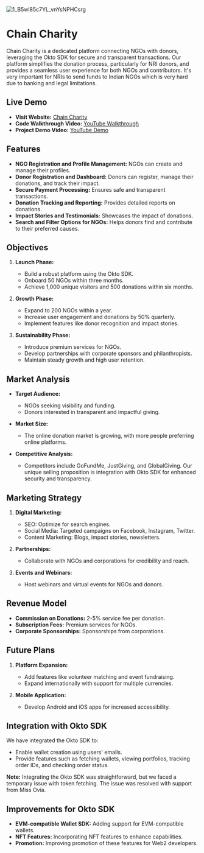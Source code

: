 ![1_B5wl85c7YL_vnYsNPHCsrg](https://github.com/user-attachments/assets/b6d4725d-89f8-4c1e-aef3-6fcdc42ba9fd)
# Chain Charity

Chain Charity is a dedicated platform connecting NGOs with donors, leveraging the Okto SDK for secure and transparent transactions. Our platform simplifies the donation process, particularly for NRI donors, and provides a seamless user experience for both NGOs and contributors.
It's very important for NRIs to send funds to Indian NGOs which is very hard due to banking and legal limitations.

## Live Demo

- **Visit Website:** [Chain Charity](https://chain-charity.vercel.app/)
- **Code Walkthrough Video:** [YouTube Walkthrough](https://www.youtube.com/watch?v=yxS6PbB1sEQ)
- **Project Demo Video:** [YouTube Demo](https://youtu.be/kPQ5hwvJI2s)

## Features

- **NGO Registration and Profile Management:** NGOs can create and manage their profiles.
- **Donor Registration and Dashboard:** Donors can register, manage their donations, and track their impact.
- **Secure Payment Processing:** Ensures safe and transparent transactions.
- **Donation Tracking and Reporting:** Provides detailed reports on donations.
- **Impact Stories and Testimonials:** Showcases the impact of donations.
- **Search and Filter Options for NGOs:** Helps donors find and contribute to their preferred causes.

## Objectives

1. **Launch Phase:**
   - Build a robust platform using the Okto SDK.
   - Onboard 50 NGOs within three months.
   - Achieve 1,000 unique visitors and 500 donations within six months.

2. **Growth Phase:**
   - Expand to 200 NGOs within a year.
   - Increase user engagement and donations by 50% quarterly.
   - Implement features like donor recognition and impact stories.

3. **Sustainability Phase:**
   - Introduce premium services for NGOs.
   - Develop partnerships with corporate sponsors and philanthropists.
   - Maintain steady growth and high user retention.

## Market Analysis

- **Target Audience:**
  - NGOs seeking visibility and funding.
  - Donors interested in transparent and impactful giving.

- **Market Size:**
  - The online donation market is growing, with more people preferring online platforms.

- **Competitive Analysis:**
  - Competitors include GoFundMe, JustGiving, and GlobalGiving. Our unique selling proposition is integration with Okto SDK for enhanced security and transparency.

## Marketing Strategy

1. **Digital Marketing:**
   - SEO: Optimize for search engines.
   - Social Media: Targeted campaigns on Facebook, Instagram, Twitter.
   - Content Marketing: Blogs, impact stories, newsletters.

2. **Partnerships:**
   - Collaborate with NGOs and corporations for credibility and reach.

3. **Events and Webinars:**
   - Host webinars and virtual events for NGOs and donors.

## Revenue Model

- **Commission on Donations:** 2-5% service fee per donation.
- **Subscription Fees:** Premium services for NGOs.
- **Corporate Sponsorships:** Sponsorships from corporations.

## Future Plans

1. **Platform Expansion:**
   - Add features like volunteer matching and event fundraising.
   - Expand internationally with support for multiple currencies.

2. **Mobile Application:**
   - Develop Android and iOS apps for increased accessibility.

## Integration with Okto SDK

We have integrated the Okto SDK to:
- Enable wallet creation using users' emails.
- Provide features such as fetching wallets, viewing portfolios, tracking order IDs, and checking order status.

**Note:** Integrating the Okto SDK was straightforward, but we faced a temporary issue with token fetching. The issue was resolved with support from Miss Ovia.

## Improvements for Okto SDK

- **EVM-compatible Wallet SDK:** Adding support for EVM-compatible wallets.
- **NFT Features:** Incorporating NFT features to enhance capabilities.
- **Promotion:** Improving promotion of these features for Web2 developers.

